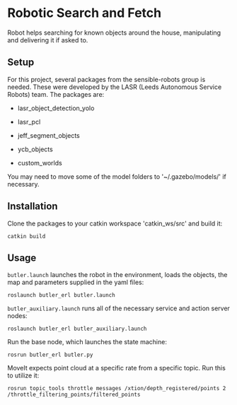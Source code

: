 <h1> Robotic Search and Fetch </h1>

Robot helps searching for known objects around the house, manipulating and delivering it if asked to.


<h2> Setup  </h2>
For this project, several packages from the sensible-robots group is needed. These were developed by the LASR (Leeds Autonomous Service Robots) team. The packages are:

* lasr_object_detection_yolo

* lasr_pcl

* jeff_segment_objects

* ycb_objects

* custom_worlds

You may need to move some of the model folders to '~/.gazebo/models/' if necessary.


<h2> Installation </h2>

Clone the packages to your catkin workspace 'catkin_ws/src' and build it:
~~~
catkin build
~~~


<h2> Usage </h2>

`butler.launch` launches the robot in the environment, loads the objects, the map and parameters supplied in the yaml files:
~~~
roslaunch butler_erl butler.launch
~~~

`butler_auxiliary.launch` runs all of the necessary service and action server nodes:
~~~
roslaunch butler_erl butler_auxiliary.launch
~~~

Run the base node, which launches the state machine:
~~~
rosrun butler_erl butler.py
~~~

MoveIt expects point cloud at a specific rate from a specific topic. Run this to utilize it:
~~~
rosrun topic_tools throttle messages /xtion/depth_registered/points 2  /throttle_filtering_points/filtered_points
~~~
